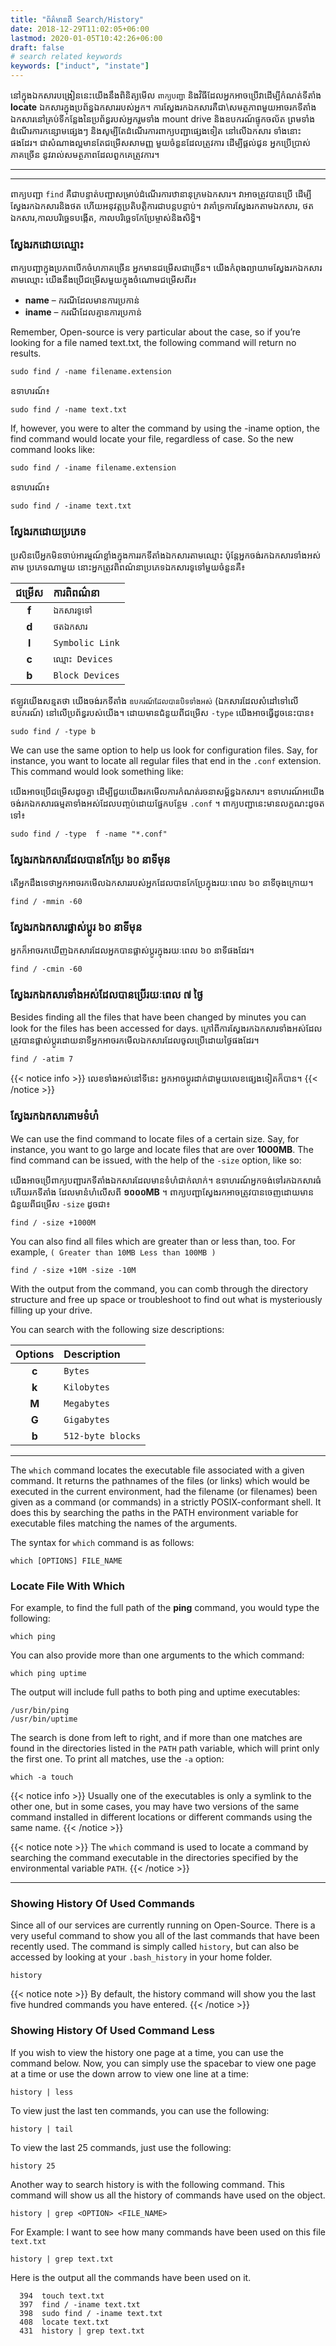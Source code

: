 ```yaml
---
title: "ព័ត៌មានពី Search/History"
date: 2018-12-29T11:02:05+06:00
lastmod: 2020-01-05T10:42:26+06:00
draft: false
# search related keywords
keywords: ["induct", "instate"]
---
```


<!-- ## hkp://ipv4.pool.sks-keyservers.net:11371 -->

នៅក្នុងឯកសារបង្រៀននេះយើងនឹងពិនិត្យមើល `ពាក្យបញ្ជា` និងវិធីដែលអ្នកអាចប្រើវាដើម្បីកំណត់ទីតាំង **locate** ឯកសារក្នុងប្រព័ន្ធឯកសាររបស់អ្នក។ ការស្វែងរកឯកសារគឺជា\សមត្ថភាពមួយអាចរកទីតាំងឯកសារនៅគ្រប់ទីកន្លែងនៃប្រព័ន្ធរបស់អ្នករួមទាំង mount drive និងឧបករណ៍ផ្ទុកចល័ត ព្រមទាំងដំណើរការកន្សោមផ្សេងៗ និងសូម្បីតែដំណើរការពាក្យបញ្ជាផ្សេងទៀត នៅលើឯកសារ ទាំងនោះផងដែរ។ ជាសំណាងល្អមានតែជម្រើសសាមញ្ញ មួយចំនួនដែលត្រូវការ ដើម្បីផ្តល់ជូន អ្នកប្រើប្រាស់ ភាគច្រើន នូវរាល់សមត្ថភាពដែលពួកគេត្រូវការ។

----
----


ពាក្យបញ្ជា `find` ​​គឺជាបន្ទាត់បញ្ជាសម្រាប់ដំណើរការឋានានុក្រមឯកសារ។ វាអាចត្រូវបានប្រើ ដើម្បីស្វែងរកឯកសារនិងថត ហើយអនុវត្តប្រតិបត្តិការជាបន្តបន្ទាប់។ វាគាំទ្រការស្វែងរកតាមឯកសារ, ថតឯកសារ,កាលបរិច្ឆេទបង្កើត, កាលបរិច្ឆេទកែប្រែម្ចាស់និងសិទ្ធិ។

### ស្វែងរកដោយឈ្មោះ
ពាក្យបញ្ជាក្នុងប្រភពបើកចំហភាគច្រើន អ្នកមានជម្រើសជាច្រើន។ យើងកំពុងព្យាយាមស្វែងរកឯកសារតាមឈ្មោះ យើងនឹងប្រើជម្រើសមួយក្នុងចំណោមជម្រើសពីរ៖

+ **name** – ករណីដែលមានការប្រកាន់
+ **iname** – ករណីដែលគ្មានការប្រកាន់

Remember, Open-source is very particular about the case, so if you’re looking for a file named text.txt, the following command will return no results.
```
sudo find / -name filename.extension
```
ឧទាហរណ៍៖
```
sudo find / -name text.txt
```
If, however, you were to alter the command by using the -iname option, the find command would locate your file, regardless of case. So the new command looks like:
```
sudo find / -iname filename.extension
```
ឧទាហរណ៍៖
```
sudo find / -iname text.txt
```

### ស្វែងរកដោយប្រភេទ
ប្រសិនបើអ្នកមិនចាប់អារម្មណ៍ខ្លាំងក្នុងការរកទីតាំងឯកសារតាមឈ្មោះ ប៉ុន្តែអ្នកចង់រកឯកសារទាំងអស់តាម ប្រភេទណាមួយ នោះអ្នកត្រូវពិពណ៌នាប្រភេទឯកសារទូទៅមួយចំនួនគឺ៖

|    ជម្រើស| ការពិពណ៌នា         | 
|:----------:|:--------------------|
| **f**     |      `ឯកសារទូទៅ` |
| **d**     |      `ថតឯកសារ`    |
| **l**     |      `Symbolic Link`|
| **c**     |      `ឈ្មោះ Devices`|
| **b**     |      `Block Devices`|

ឥឡូវយើងសន្មតថា យើងចង់រកទីតាំង `ឧបករណ៍ដែលបានបិទទាំងអស់` (ឯកសារដែលសំដៅទៅលើឧបករណ៍) នៅលើប្រព័ន្ធរបស់យើង។ ដោយមានជំនួយពីជម្រើស `-type` យើងអាចធ្វើដូចនេះបាន៖
```
sudo find / -type b
```

We can use the same option to help us look for configuration files. Say, for instance, you want to locate all regular files that end in the `.conf` extension. This command would look something like:

យើងអាចប្រើជម្រើសដូចគ្នា ដើម្បីជួយយើងរកមើលការកំណត់រចនាសម្ព័ន្ធឯកសារ។ ឧទាហរណ៍អយើងចង់រកឯកសារធម្មតាទាំងអស់ដែលបញ្ចប់ដោយផ្នែកបន្ថែម `.conf` ។ ពាក្យបញ្ជានេះមានលក្ខណះដូចតទៅ៖
````
sudo find / -type  f -name "*.conf"
````
### ស្វែងរកឯកសារដែលបានកែប្រែ ៦០ នាទីមុន
តើអ្នកដឹងទេថាអ្នកអាចរកមើលឯកសាររបស់អ្នកដែលបានកែប្រែក្នុងរយៈពេល ៦០ នាទីចុងក្រោយ។
```
find / -mmin -60
```
### ស្វែងរកឯកសារផ្លាស់ប្តូរ ៦០ នាទីមុន
អ្នកក៏អាចរកឃើញឯកសារដែលអ្នកបានផ្លាស់ប្តូរក្នុងរយៈពេល ៦០ នាទីផងដែរ។
```
find / -cmin -60
```
### ស្វែងរកឯកសារទាំងអស់ដែលបានប្រើរយៈពេល ៧ ថ្ងៃ
Besides finding all the files that have been changed by minutes you can look for the files has been accessed for days.
ក្រៅពីការស្វែងរកឯកសារទាំងអស់ដែលត្រូវបានផ្លាស់ប្តូរដោយនាទីអ្នកអាចរកមើលឯកសារដែលចូលប្រើដោយថ្ងៃផងដែរ។
```
find / -atim 7
```
{{< notice info >}}
លេខទាំងអស់នៅទីនេះ អ្នកអាចប្តូរដាក់ជាមួយលេខផ្សេងទៀតក៏បាន។
{{< /notice >}}

### ស្វែងរកឯកសារតាមទំហំ
We can use the find command to locate files of a certain size. Say, for instance, you want to go large and locate files that are over **1000MB**. The find command can be issued, with the help of the `-size` option, like so:

យើងអាចប្រើពាក្យបញ្ជារកទីតាំងឯកសារដែលមានទំហំជាក់លាក់។ ឧទាហរណ៍អ្នកចង់ទៅរកឯកសារធំហើយរកទីតាំង ដែលមានំហំលើសពី **១០០០MB** ។ ពាក្យបញ្ជាស្វែងរកអាចត្រូវបានចេញដោយមានជំនួយពីជម្រើស `-size` ដូចជា៖
```
find / -size +1000M
```
You can also find all files which are greater than or less than, too. For example, `( Greater than 10MB Less than 100MB )`
```
find / -size +10M -size -10M
```
With the output from the command, you can comb through the directory structure and free up space or troubleshoot to find out what is mysteriously filling up your drive.

You can search with the following size descriptions:

|    Options| Description         | 
|:----------:|:--------------------|
| **c**     |      `Bytes` |
| **k**     |      `Kilobytes`    |
| **M**     |      `Megabytes`|
| **G**     |      `Gigabytes`|
| **b**     |      `512-byte blocks`|

----

The `which` command locates the executable file associated with a given command. It returns the pathnames of the files (or links) which would be executed in the current environment, had the filename (or filenames) been given as a command (or commands) in a strictly POSIX-conformant shell. It does this by searching the paths in the PATH environment variable for executable files matching the names of the arguments.


The syntax for `which` command is as follows:
```
which [OPTIONS] FILE_NAME
```
### Locate File With Which
For example, to find the full path of the **ping** command, you would type the following:
```
which ping
```
You can also provide more than one arguments to the which command:
```
which ping uptime
```
The output will include full paths to both ping and uptime executables:
```
/usr/bin/ping
/usr/bin/uptime
```
The search is done from left to right, and if more than one matches are found in the directories listed in the `PATH` path variable, which will print only the first one. To print all matches, use the `-a` option:
```
which -a touch
```
{{< notice info >}}
Usually one of the executables is only a symlink to the other one, but in some cases, you may have two versions of the same command installed in different locations or different commands using the same name.
{{< /notice >}}

{{< notice note >}}
The `which` command is used to locate a command by searching the command executable in the directories specified by the environmental variable `PATH`.
{{< /notice >}}

----
### Showing History Of Used Commands
Since all of our services are currently running on Open-Source. There is a very useful command to show you all of the last commands that have been recently used. The command is simply called `history`, but can also be accessed by looking at your `.bash_history` in your home folder. 

```
history
```
{{< notice note >}}
By default, the history command will show you the last five hundred commands you have entered.
{{< /notice >}}

### Showing History Of Used Command Less
If you wish to view the history one page at a time, you can use the command below. Now, you can simply use the spacebar to view one page at a time or use the down arrow to view one line at a time:
```
history | less
```
To view just the last ten commands, you can use the following:
```
history | tail
```
To view the last 25 commands, just use the following:
```
history 25
```
Another way to search history is with the following command. This command will show us all the history of commands have used on the object.
```
history | grep <OPTION> <FILE_NAME>
```
For Example: I want to see how many commands have been used on this file `text.txt`
```
history | grep text.txt
```
Here is the output all the commands have been used on it.
```
  394  touch text.txt
  397  find / -iname text.txt
  398  sudo find / -iname text.txt
  408  locate text.txt
  431  history | grep text.txt
```